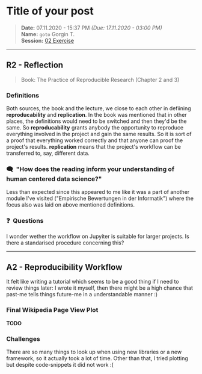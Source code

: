 # Title of your post
> **Date:** 07.11.2020 - 15:37 PM *(Due: 17.11.2020 - 03:00 PM)*  
> **Name:** `goto` Gorgin T.  
> **Session:** [02 Exercise](https://github.com/FUB-HCC/hcds-winter-2020/wiki/02_exercise)   
----

## R2 - Reflection
> Book: The Practice of Reproducible Research (Chapter 2 and 3)

### Definitions
Both sources, the book and the lecture, we close to each other in defiining **reproducability** and **replication**. In the book was mentioned that in other places, the definitions would need to be switched and then they'd be the same.
So **reproducability** grants anybody the opportunity to reproduce everything involved in the project and gain the same results. So it is sort of a proof that everything worked correctly and that anyone can proof the project's results. **replication** means that the project's workflow can be transferred to, say, different data.

### 🗨️&nbsp; "How does the reading inform your understanding of human centered data science?"  
Less than expected since this appeared to me like it was a part of another module I've visited ("Empirische Bewertungen in der Informatik") where the focus also was laid on above mentioned definitions. 

### ❓&nbsp; Questions
I wonder wether the workflow on Jupyiter is suitable for larger projects. Is there a standarised procedure concerning this?

***

## A2 - Reproducibility Workflow
It felt like writing a tutorial which seems to be a good thing if I need to review things later: I wrote it myself, then there might be a high chance that past-me tells things future-me in a understandable manner :)

### Final Wikipedia Page View Plot
**TODO**

### Challenges
There are so many things to look up when using new libraries or a new framework, so it actually took a lot of time. Other than that, I tried plotting but despite code-snippets it did not work :(
